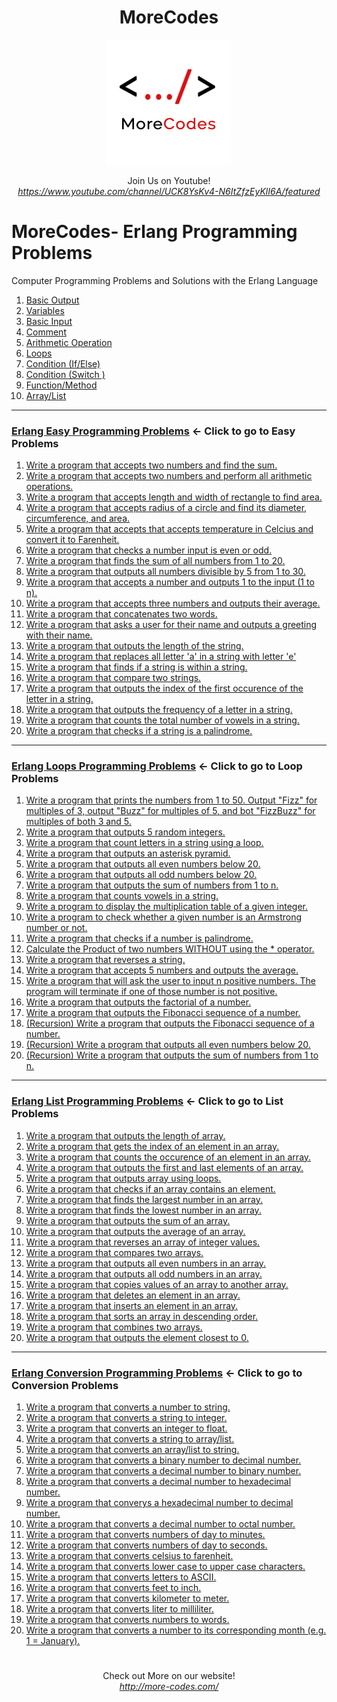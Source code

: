 <h1 align="center">MoreCodes</h1>
<p align="center"> 
  <img src="/morecodescir.png"/>
</p>

<p align="center">
Join Us on Youtube! <br/>
<i><u>https://www.youtube.com/channel/UCK8YsKv4-N6ItZfzEyKlI6A/featured</u></i>
</p>

#

# MoreCodes- Erlang Programming Problems
Computer Programming Problems and Solutions with the Erlang Language

1. <a href="https://github.com/ArjunAranetaCodes/MoreCodes-Erlang/blob/master/Basics1.erl" target="_blank">Basic Output</a>
2. <a href="https://github.com/ArjunAranetaCodes/MoreCodes-Erlang/blob/master/Basics2.erl" target="_blank">Variables</a>
3. <a href="https://github.com/ArjunAranetaCodes/MoreCodes-Erlang/blob/master/Basics3.erl" target="_blank">Basic Input</a>
4. <a href="https://github.com/ArjunAranetaCodes/MoreCodes-Erlang/blob/master/Basics4.erl" target="_blank">Comment</a>
5. <a href="https://github.com/ArjunAranetaCodes/MoreCodes-Erlang/blob/master/Basics5.erl" target="_blank">Arithmetic Operation</a>
6. <a href="https://github.com/ArjunAranetaCodes/MoreCodes-Erlang/blob/master/Basics6.erl" target="_blank">Loops</a>
7. <a href="https://github.com/ArjunAranetaCodes/MoreCodes-Erlang/blob/master/Basics7.erl" target="_blank">Condition (If/Else)</a>
8. <a href="https://github.com/ArjunAranetaCodes/MoreCodes-Erlang/blob/master/Basics8.erl" target="_blank">Condition (Switch )</a>
9. <a href="https://github.com/ArjunAranetaCodes/MoreCodes-Erlang/blob/master/Basics9.erl" target="_blank">Function/Method</a>
10. <a href="https://github.com/ArjunAranetaCodes/MoreCodes-Erlang/blob/master/Basics10.erl" target="_blank">Array/List</a>

- - - -
### [Erlang Easy Programming Problems](../Easy%20Problems/) <- Click to go to Easy Problems

1. <a href="https://github.com/ArjunAranetaCodes/MoreCodes-Erlang/blob/master/Easy%20Problems/problem1.erl" target="_blank">Write a program that accepts two numbers and find the sum.</a>
2. <a href="https://github.com/ArjunAranetaCodes/MoreCodes-Erlang/blob/master/Easy%20Problems/problem2.erl" target="_blank">Write a program that accepts two numbers and perform all arithmetic operations.</a>
3. <a href="https://github.com/ArjunAranetaCodes/MoreCodes-Erlang/blob/master/Easy%20Problems/problem3.erl" target="_blank">Write a program that accepts length and width of rectangle to find area.</a>
4. <a href="https://github.com/ArjunAranetaCodes/MoreCodes-Erlang/blob/master/Easy%20Problems/problem4.erl" target="_blank">Write a program that accepts radius of a circle and find its diameter, circumference, and area.</a>
5. <a href="https://github.com/ArjunAranetaCodes/MoreCodes-Erlang/blob/master/Easy%20Problems/problem5.erl" target="_blank">Write a program that accepts that accepts temperature in Celcius and convert it to Farenheit.</a>
6. <a href="https://github.com/ArjunAranetaCodes/MoreCodes-Erlang/blob/master/Easy%20Problems/problem6.erl" target="_blank">Write a program that checks a number input is even or odd.</a>
7. <a href="https://github.com/ArjunAranetaCodes/MoreCodes-Erlang/blob/master/Easy%20Problems/problem7.erl" target="_blank">Write a program that finds the sum of all numbers from 1 to 20.</a>
8. <a href="https://github.com/ArjunAranetaCodes/MoreCodes-Erlang/blob/master/Easy%20Problems/problem8.erl" target="_blank">Write a program that outputs all numbers divisible by 5 from 1 to 30.</a>
9. <a href="https://github.com/ArjunAranetaCodes/MoreCodes-Erlang/blob/master/Easy%20Problems/problem9.erl" target="_blank">Write a program that accepts a number and outputs 1 to the input (1 to n).</a>
10. <a href="https://github.com/ArjunAranetaCodes/MoreCodes-Erlang/blob/master/Easy%20Problems/problem10.erl" target="_blank">Write a program that accepts three numbers and outputs their average.</a>
11. <a href="https://github.com/ArjunAranetaCodes/MoreCodes-Erlang/blob/master/Easy%20Problems/problem11.erl" target="_blank">Write a program that concatenates two words.</a>
12. <a href="https://github.com/ArjunAranetaCodes/MoreCodes-Erlang/blob/master/Easy%20Problems/problem12.erl" target="_blank">Write a program that asks a user for their name and outputs a greeting with their name.</a>
13. <a href="https://github.com/ArjunAranetaCodes/MoreCodes-Erlang/blob/master/Easy%20Problems/problem13.erl" target="_blank">Write a program that outputs the length of the string.</a>
14. <a href="https://github.com/ArjunAranetaCodes/MoreCodes-Erlang/blob/master/Easy%20Problems/problem14.erl" target="_blank">Write a program that replaces all letter 'a' in a string with letter 'e'</a>
15. <a href="https://github.com/ArjunAranetaCodes/MoreCodes-Erlang/blob/master/Easy%20Problems/problem15.erl" target="_blank">Write a program that finds if a string is within a string.</a>
16. <a href="https://github.com/ArjunAranetaCodes/MoreCodes-Erlang/blob/master/Easy%20Problems/problem16.erl" target="_blank">Write a program that compare two strings.</a>
17. <a href="https://github.com/ArjunAranetaCodes/MoreCodes-Erlang/blob/master/Easy%20Problems/problem17.erl" target="_blank">Write a program that outputs the index of the first occurence of the letter in a string.</a>
18. <a href="https://github.com/ArjunAranetaCodes/MoreCodes-Erlang/blob/master/Easy%20Problems/problem18.erl" target="_blank">Write a program that outputs the frequency of a letter in a string.</a>
19. <a href="https://github.com/ArjunAranetaCodes/MoreCodes-Erlang/blob/master/Easy%20Problems/problem19.erl" target="_blank">Write a program that counts the total number of vowels in a string.</a>
20. <a href="https://github.com/ArjunAranetaCodes/MoreCodes-Erlang/blob/master/Easy%20Problems/problem20.erl" target="_blank">Write a program that checks if a string is a palindrome.</a>

- - - -
### [Erlang Loops Programming Problems](../Loops/) <- Click to go to Loop Problems

1. <a href="https://github.com/ArjunAranetaCodes/MoreCodes-Erlang/blob/master/Loops/problem1.erl" target="_blank">Write a program that prints the numbers from 1 to 50. Output "Fizz" for multiples of 3, output "Buzz" for multiples of 5, and bot "FizzBuzz" for multiples of both 3 and 5.</a>
2. <a href="https://github.com/ArjunAranetaCodes/MoreCodes-Erlang/blob/master/Loops/problem2.erl" target="_blank">Write a program that outputs 5 random integers.</a>
3. <a href="https://github.com/ArjunAranetaCodes/MoreCodes-Erlang/blob/master/Loops/problem3.erl" target="_blank">Write a program that count letters in a string using a loop.</a>
4. <a href="https://github.com/ArjunAranetaCodes/MoreCodes-Erlang/blob/master/Loops/problem4.erl" target="_blank">Write a program that outputs an asterisk pyramid.</a>
5. <a href="https://github.com/ArjunAranetaCodes/MoreCodes-Erlang/blob/master/Loops/problem5.erl" target="_blank">Write a program that outputs all even numbers below 20.</a>
6. <a href="https://github.com/ArjunAranetaCodes/MoreCodes-Erlang/blob/master/Loops/problem6.erl" target="_blank">Write a program that outputs all odd numbers below 20.</a>
7. <a href="https://github.com/ArjunAranetaCodes/MoreCodes-Erlang/blob/master/Loops/problem7.erl" target="_blank">Write a program that outputs the sum of numbers from 1 to n.</a>
8. <a href="https://github.com/ArjunAranetaCodes/MoreCodes-Erlang/blob/master/Loops/problem8.erl" target="_blank">Write a program that counts vowels in a string.</a>
9. <a href="https://github.com/ArjunAranetaCodes/MoreCodes-Erlang/blob/master/Loops/problem9.erl" target="_blank">Write a program to display the multiplication table of a given integer.</a>
10. <a href="https://github.com/ArjunAranetaCodes/MoreCodes-Erlang/blob/master/Loops/problem10.erl" target="_blank">Write a program to check whether a given number is an Armstrong number or not.</a>
11. <a href="https://github.com/ArjunAranetaCodes/MoreCodes-Erlang/blob/master/Loops/problem11.erl" target="_blank">Write a program that checks if a number is palindrome.</a>
12. <a href="https://github.com/ArjunAranetaCodes/MoreCodes-Erlang/blob/master/Loops/problem12.erl" target="_blank">Calculate the Product of two numbers WITHOUT using the * operator.</a>
13. <a href="https://github.com/ArjunAranetaCodes/MoreCodes-Erlang/blob/master/Loops/problem13.erl" target="_blank">Write a program that reverses a string.</a>
14. <a href="https://github.com/ArjunAranetaCodes/MoreCodes-Erlang/blob/master/Loops/problem14.erl" target="_blank">Write a program that accepts 5 numbers and outputs the average.</a>
15. <a href="https://github.com/ArjunAranetaCodes/MoreCodes-Erlang/blob/master/Loops/problem15.erl" target="_blank">Write a program that will ask the user to input n positive numbers. The program will terminate if one of those number is not positive.</a>
16. <a href="https://github.com/ArjunAranetaCodes/MoreCodes-Erlang/blob/master/Loops/problem16.erl" target="_blank">Write a program that outputs the factorial of a number.</a>
17. <a href="https://github.com/ArjunAranetaCodes/MoreCodes-Erlang/blob/master/Loops/problem17.erl" target="_blank">Write a program that outputs the Fibonacci sequence of a number.</a>
18. <a href="https://github.com/ArjunAranetaCodes/MoreCodes-Erlang/blob/master/Loops/problem18.erl" target="_blank">(Recursion) Write a program that outputs the Fibonacci sequence of a number.</a>
19. <a href="https://github.com/ArjunAranetaCodes/MoreCodes-Erlang/blob/master/Loops/problem19.erl" target="_blank">(Recursion) Write a program that outputs all even numbers below 20.</a>
20. <a href="https://github.com/ArjunAranetaCodes/MoreCodes-Erlang/blob/master/Loops/problem20.erl" target="_blank">(Recursion) Write a program that outputs the sum of numbers from 1 to n.</a>

- - - -
### [Erlang List Programming Problems](../Lists/) <- Click to go to List Problems

1. <a href="https://github.com/ArjunAranetaCodes/MoreCodes-Erlang/blob/master/Arrays/problem1.erl" target="_blank">Write a program that outputs the length of array.</a>
2. <a href="https://github.com/ArjunAranetaCodes/MoreCodes-Erlang/blob/master/Arrays/problem2.erl" target="_blank">Write a program that gets the index of an element in an array.</a>
3. <a href="https://github.com/ArjunAranetaCodes/MoreCodes-Erlang/blob/master/Arrays/problem3.erl" target="_blank">Write a program that counts the occurence of an element in an array.</a>
4. <a href="https://github.com/ArjunAranetaCodes/MoreCodes-Erlang/blob/master/Arrays/problem4.erl" target="_blank">Write a program that outputs the first and last elements of an array.</a>
5. <a href="https://github.com/ArjunAranetaCodes/MoreCodes-Erlang/blob/master/Arrays/problem5.erl" target="_blank">Write a program that outputs array using loops.</a>
6. <a href="https://github.com/ArjunAranetaCodes/MoreCodes-Erlang/blob/master/Arrays/problem6.erl" target="_blank">Write a program that checks if an array contains an element.</a>
7. <a href="https://github.com/ArjunAranetaCodes/MoreCodes-Erlang/blob/master/Arrays/problem7.erl" target="_blank">Write a program that finds the largest number in an array.</a>
8. <a href="https://github.com/ArjunAranetaCodes/MoreCodes-Erlang/blob/master/Arrays/problem8.erl" target="_blank">Write a program that finds the lowest number in an array.</a>
9. <a href="https://github.com/ArjunAranetaCodes/MoreCodes-Erlang/blob/master/Arrays/problem9.erl" target="_blank">Write a program that outputs the sum of an array.</a>
10. <a href="https://github.com/ArjunAranetaCodes/MoreCodes-Erlang/blob/master/Arrays/problem10.erl" target="_blank">Write a program that outputs the average of an array.</a>
11. <a href="https://github.com/ArjunAranetaCodes/MoreCodes-Erlang/blob/master/Arrays/problem11.erl" target="_blank">Write a program that reverses an array of integer values.</a>
12. <a href="https://github.com/ArjunAranetaCodes/MoreCodes-Erlang/blob/master/Arrays/problem12.erl" target="_blank">Write a program that compares two arrays.</a>
13. <a href="https://github.com/ArjunAranetaCodes/MoreCodes-Erlang/blob/master/Arrays/problem13.erl" target="_blank">Write a program that outputs all even numbers in an array.</a>
14. <a href="https://github.com/ArjunAranetaCodes/MoreCodes-Erlang/blob/master/Arrays/problem14.erl" target="_blank">Write a program that outputs all odd numbers in an array.</a>
15. <a href="https://github.com/ArjunAranetaCodes/MoreCodes-Erlang/blob/master/Arrays/problem15.erl" target="_blank">Write a program that copies values of an array to another array.</a>
16. <a href="https://github.com/ArjunAranetaCodes/MoreCodes-Erlang/blob/master/Arrays/problem16.erl" target="_blank">Write a program that deletes an element in an array.</a>
17. <a href="https://github.com/ArjunAranetaCodes/MoreCodes-Erlang/blob/master/Arrays/problem17.erl" target="_blank">Write a program that inserts an element in an array.</a>
18. <a href="https://github.com/ArjunAranetaCodes/MoreCodes-Erlang/blob/master/Arrays/problem18.erl" target="_blank">Write a program that sorts an array in descending order.</a>
19. <a href="https://github.com/ArjunAranetaCodes/MoreCodes-Erlang/blob/master/Arrays/problem19.erl" target="_blank">Write a program that combines two arrays.</a>
20. <a href="https://github.com/ArjunAranetaCodes/MoreCodes-Erlang/blob/master/Arrays/problem20.erl" target="_blank">Write a program that outputs the element closest to 0.</a>

- - - - 
###  [Erlang Conversion Programming Problems](Conversions/) <- Click to go to Conversion Problems

1. <a href="https://github.com/ArjunAranetaCodes/MoreCodes-Erlang/blob/master/Conversions/problem1.erl" target="_blank">Write a program that converts a number to string.</a>
2. <a href="https://github.com/ArjunAranetaCodes/MoreCodes-Erlang/blob/master/Conversions/problem2.erl" target="_blank">Write a program that converts a string to integer.</a>
3. <a href="https://github.com/ArjunAranetaCodes/MoreCodes-Erlang/blob/master/Conversions/problem3.erl" target="_blank">Write a program that converts an integer to float.</a>
4. <a href="https://github.com/ArjunAranetaCodes/MoreCodes-Erlang/blob/master/Conversions/problem4.erl" target="_blank">Write a program that converts a string to array/list.</a>
5. <a href="https://github.com/ArjunAranetaCodes/MoreCodes-Erlang/blob/master/Conversions/problem5.erl" target="_blank">Write a program that converts an array/list to string.</a>
6. <a href="https://github.com/ArjunAranetaCodes/MoreCodes-Erlang/blob/master/Conversions/problem6.erl" target="_blank">Write a program that converts a binary number to decimal number.</a>
7. <a href="https://github.com/ArjunAranetaCodes/MoreCodes-Erlang/blob/master/Conversions/problem7.erl" target="_blank">Write a program that converts a decimal number to binary number.</a>
8. <a href="https://github.com/ArjunAranetaCodes/MoreCodes-Erlang/blob/master/Conversions/problem8.erl" target="_blank">Write a program that converts a decimal number to hexadecimal number.</a>
9. <a href="https://github.com/ArjunAranetaCodes/MoreCodes-Erlang/blob/master/Conversions/problem9.erl" target="_blank">Write a program that converys a hexadecimal number to decimal number.</a>
10. <a href="https://github.com/ArjunAranetaCodes/MoreCodes-Erlang/blob/master/Conversions/problem10.erl" target="_blank">Write a program that converts a decimal number to octal number.</a>
11. <a href="https://github.com/ArjunAranetaCodes/MoreCodes-Erlang/blob/master/Conversions/problem11.erl" target="_blank">Write a program that converts numbers of day to minutes.</a>
12. <a href="https://github.com/ArjunAranetaCodes/MoreCodes-Erlang/blob/master/Conversions/problem12.erl" target="_blank">Write a program that converts numbers of day to seconds.</a>
13. <a href="https://github.com/ArjunAranetaCodes/MoreCodes-Erlang/blob/master/Conversions/problem13.erl" target="_blank">Write a program that converts celsius to farenheit.</a>
14. <a href="https://github.com/ArjunAranetaCodes/MoreCodes-Erlang/blob/master/Conversions/problem14.erl" target="_blank">Write a program that converts lower case to upper case characters.</a>
15. <a href="https://github.com/ArjunAranetaCodes/MoreCodes-Erlang/blob/master/Conversions/problem15.erl" target="_blank">Write a program that converts letters to ASCII.</a>
16. <a href="https://github.com/ArjunAranetaCodes/MoreCodes-Erlang/blob/master/Conversions/problem16.erl" target="_blank">Write a program that converts feet to inch.</a>
17. <a href="https://github.com/ArjunAranetaCodes/MoreCodes-Erlang/blob/master/Conversions/problem17.erl" target="_blank">Write a program that converts kilometer to meter.</a>
18. <a href="https://github.com/ArjunAranetaCodes/MoreCodes-Erlang/blob/master/Conversions/problem18.erl" target="_blank">Write a program that converts liter to milliliter.</a>
19. <a href="https://github.com/ArjunAranetaCodes/MoreCodes-Erlang/blob/master/Conversions/problem19.erl" target="_blank">Write a program that converts numbers to words.</a>
20. <a href="https://github.com/ArjunAranetaCodes/MoreCodes-Erlang/blob/master/Conversions/problem20.erl" target="_blank">Write a program that converts a number to its corresponding month (e.g. 1 = January).</a>

#

<p align="center">
Check out More on our website! <br/>
<i><u>http://more-codes.com/</u></i>
</p>
